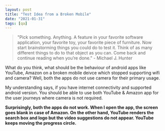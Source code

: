 ```yaml
---
layout: post
title: "Test Idea from a Broken Mobile"
date: "2021-01-31"
tags: [qa]
---
```


> "Pick something. Anything. A feature in your favorite software application, your favorite toy, your favorite piece of furniture. Now start brainstorming things you could do to test it. Think of as many different things to do to that object as you can. Come back and continue reading when you’re done." - Michael J. Hunter

What do you think, what should be the behaviour of android apps like YouTube, Amazon on a broken mobile deivce which stopped supporting wifi and camera? Well, both the apps do not use camera for their primary usage.

My understanding says, if you have internet connectivity and supported android version. You should be able to use both YouTube & Amazon app for the user journeys where camera is not required.

**Surprisingly, both the apps do not work. When I open the app, the screen goes blank in case of Amazon. On the other hand, YouTube renders the search box and logo but the video suggestions do not appear. YouTube keeps moving the progress circle.**

